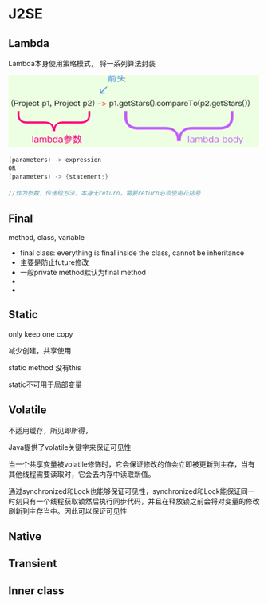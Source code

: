 # J2SE

## Lambda

Lambda本身使用策略模式， 将一系列算法封装

![](<../.gitbook/assets/image (13).png>)

```java
(parameters) -> expression
OR
(parameters) -> {statement;}

//作为参数，传递给方法，本身无return，需要return必须使用花括号
```

## Final

method, class, variable

* final class: everything is final inside the class, cannot be inheritance
* 主要是防止future修改
* 一般private method默认为final method
*
*

## Static

only keep one copy

 减少创建，共享使用

static method 没有this

static不可用于局部变量

## Volatile

 不适用缓存，所见即所得，

Java提供了volatile关键字来保证可见性

当一个共享变量被volatile修饰时，它会保证修改的值会立即被更新到主存，当有其他线程需要读取时，它会去内存中读取新值。

通过synchronized和Lock也能够保证可见性，synchronized和Lock能保证同一时刻只有一个线程获取锁然后执行同步代码，并且在释放锁之前会将对变量的修改刷新到主存当中。因此可以保证可见性

## Native



## Transient



## Inner class



